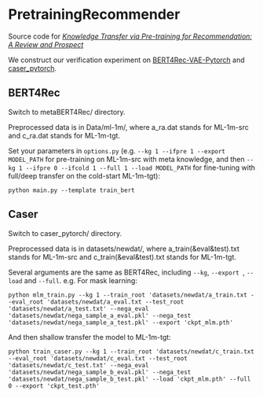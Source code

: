 # PretrainingRecommender

Source code for [*Knowledge Transfer via Pre-training for Recommendation: A Review and Prospect*](https://www.frontiersin.org/articles/10.3389/fdata.2021.602071/full)

We construct our verification experiment on [BERT4Rec-VAE-Pytorch](https://github.com/jaywonchung/BERT4Rec-VAE-Pytorch) and [caser_pytorch](https://github.com/graytowne/caser_pytorch).

## BERT4Rec

Switch to metaBERT4Rec/ directory. 

Preprocessed data is in Data/ml-1m/, where a_ra.dat stands for ML-1m-src and c_ra.dat stands for ML-1m-tgt.

Set your parameters in `options.py`
(e.g. `--kg 1 --ifpre 1 --export MODEL_PATH` for pre-training on ML-1m-src with meta knowledge, and then `--kg 1 --ifpre 0 --ifcold 1 --full 1 --load MODEL_PATH` for fine-tuning with full/deep transfer on the cold-start ML-1m-tgt):

`python main.py --template train_bert`

## Caser

Switch to caser_pytorch/ directory.

Preprocessed data is in datasets/newdat/, where a_train(&eval&test).txt stands for ML-1m-src and c_train(&eval&test).txt stands for ML-1m-tgt.

Several arguments are the same as BERT4Rec, including `--kg`, `--export `, `--load` and `--full`. e.g. For mask learning:

```
python mlm_train.py --kg 1 --train_root 'datasets/newdat/a_train.txt --eval_root 'datasets/newdat/a_eval.txt --test_root 'datasets/newdat/a_test.txt' --nega_eval 'datasets/newdat/nega_sample_a_eval.pkl' --nega_test 'datasets/newdat/nega_sample_a_test.pkl' --export 'ckpt_mlm.pth' 
```

And then shallow transfer the model to ML-1m-tgt:

```
python train_caser.py --kg 1 --train_root 'datasets/newdat/c_train.txt --eval_root 'datasets/newdat/c_eval.txt --test_root 'datasets/newdat/c_test.txt' --nega_eval 'datasets/newdat/nega_sample_b_eval.pkl' --nega_test 'datasets/newdat/nega_sample_b_test.pkl' --load 'ckpt_mlm.pth' --full 0 --export 'ckpt_test.pth' 
```

